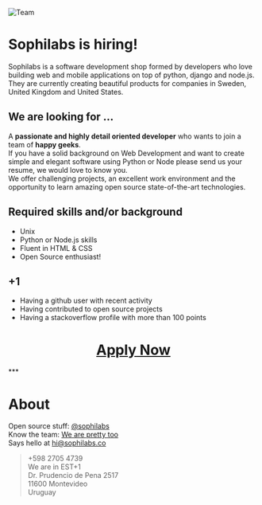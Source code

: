 ![Team](https://c1.staticflickr.com/9/8622/15783298853_e2387a0dc8_k.jpg)

Sophilabs is hiring!
====================

Sophilabs is a software development shop formed by developers who love building web and mobile applications on top of python, django and node.js.
They are currently creating beautiful products for companies in Sweden, United Kingdom and United States.

We are looking for ...
----------------------

A **passionate and highly detail oriented developer** who wants to join a team of **happy geeks**. <br>
If you have a solid background on Web Development and want to create simple and elegant software using Python or Node please send us your resume, we would love to know you.<br>
We offer challenging projects, an excellent work environment and the opportunity to learn amazing open source state-of-the-art technologies.


Required skills and/or background
---------------------------------
- Unix
- Python or Node.js skills
- Fluent in HTML & CSS
- Open Source enthusiast!

+1
--

- Having a github user with recent activity
- Having contributed to open source projects
- Having a stackoverflow profile with more than 100 points

<h1 align="center"><a href="mailto:jobs@sophilabs.co">Apply Now</a></h1>
***

About
=====

Open source stuff: [@sophilabs](/sophilabs)<br>
Know the team: [We are pretty too](http://sophilabs.com/team)<br>
Says hello at hi@sophilabs.co

> +598 2705 4739<br>
> We are in EST+1<br>
> Dr. Prudencio de Pena 2517<br> 
> 11600 Montevideo<br>
> Uruguay<br>
